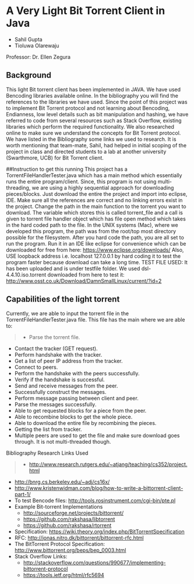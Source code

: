 # A Very Light Bit Torrent Client in Java

* Sahil Gupta
* Tioluwa Olarewaju

Professor: Dr. Ellen Zegura

## Background
This light Bit torrent client has been implemented in JAVA. We have used Bencoding libraries available online. In the bibliography you will find the references to the libraries we have used. Since the point of this project was to implement Bit Torrent protocol and not learning about Bencoding, Endianness, low level details such as bit manipulation and hashing, we have referred to code from several resources such as Stack Overflow, existing libraries which perform the required functionality. We also researched online to make sure we understand the concepts for Bit Torrent protocol. We have listed in the Bibliography some links we used to research. It is worth mentioning that team-mate, Sahil, had helped in initial scoping of the project in class and directed students to a lab at another university (Swarthmore, UCB) for Bit Torrent client.

##Instruction to get this running
This project has a TorrentFileHandlerTester.java which has a main method which essentially runs the entire program/client. Since, this program is not using multi-threading, we are using a highly sequential approach for downloading pieces/blocks. Just download the entire the project and import into eclipse, IDE. Make sure all the references are correct and no linking errors exist in the project. Change the path in the main function to the torrent you want to download. The variable which stores this is called torrent_file and a call is given to torrent file handler object which has file open method which takes in the hard coded path to the file. In the UNIX systems (Mac), where we developed this program, the path was from the root/top most directory possible for the filesystem. After you hard code the path, you are all set to run the program. Run it in an IDE like eclipse for convenience which can be downloaded for free from here: https://www.eclipse.org/downloads/
Also, USE loopback address i.e. localhost 127.0.0.1 by hard coding it to test the program faster because download can take a long time.
TEST FILE USED: It has been uploaded and is under testfile folder. We used dsl-4.4.10.iso.torrent downloaded from here to test it: http://www.osst.co.uk/Download/DamnSmallLinux/current/?id=2

## Capabilities of the light torrent
Currently, we are able to input the torrent file in the TorrentFileHandlerTester.java file. This file has the main where we are able to:
>* Parse the torrent file.
* Contact the tracker (GET request).
* Perform handshake with the tracker.
* Get a list of peer IP address from the tracker.
* Connect to peers.
* Perform the handshake with the peers successfully.
* Verify if the handshake is successful.
* Send and receive messages from the peer.
* Successfully construct the messages.
* Perform message passing between client and peer.
* Parse the messages successfully.
* Able to get requested blocks for a piece from the peer.
* Able to recombine blocks to get the whole piece.
* Able to download the entire file by recombining the pieces.
* Getting the list from tracker.
* Multiple peers are used to get the file and make sure download goes through. It is not multi-threaded though.

Bibliography
Research Links Used
>- http://www.research.rutgers.edu/~atjang/teaching/cs352/project.html 
- http://bnrg.cs.berkeley.edu/~adj/cs16x/
- http://www.kristenwidman.com/blog/how-to-write-a-bittorrent-client-part-1/
- To test Bencode files: http://tools.rosinstrument.com/cgi-bin/pte.pl
- Example Bit-torrent Implementations
  * http://sourceforge.net/projects/bittorrent/
  * https://github.com/rakshasa/libtorrent
  * https://github.com/rakshasa/rtorrent
- Specification: https://wiki.theory.org/index.php/BitTorrentSpecification
- RFC: http://jonas.nitro.dk/bittorrent/bittorrent-rfc.html
- The BitTorrent Protocol Specification: http://www.bittorrent.org/beps/bep_0003.html
- Stack Overflow Links: 
  * http://stackoverflow.com/questions/990677/implementing-bittorrent-protocol
  * https://tools.ietf.org/html/rfc5694
